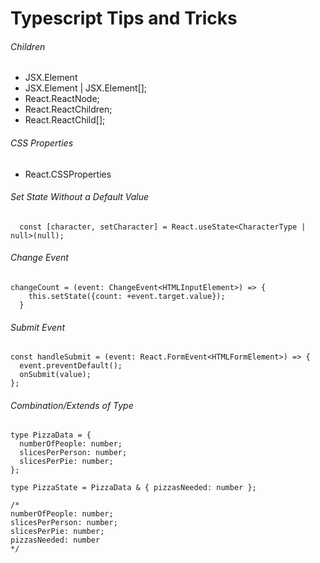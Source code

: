 # Typescript Tips and Tricks

###### Children
- JSX.Element
- JSX.Element | JSX.Element[];
- React.ReactNode;
- React.ReactChildren;
- React.ReactChild[];

###### CSS Properties
- React.CSSProperties


###### Set State Without a Default Value
```
  const [character, setCharacter] = React.useState<CharacterType | null>(null);
```

###### Change Event
```
changeCount = (event: ChangeEvent<HTMLInputElement>) => {
    this.setState({count: +event.target.value});
  }
```

###### Submit Event
```
const handleSubmit = (event: React.FormEvent<HTMLFormElement>) => {
  event.preventDefault();
  onSubmit(value);
};
```

###### Combination/Extends of Type
```
type PizzaData = {
  numberOfPeople: number;
  slicesPerPerson: number;
  slicesPerPie: number;
};

type PizzaState = PizzaData & { pizzasNeeded: number };

/*
numberOfPeople: number;
slicesPerPerson: number;
slicesPerPie: number;
pizzasNeeded: number 
*/
```
